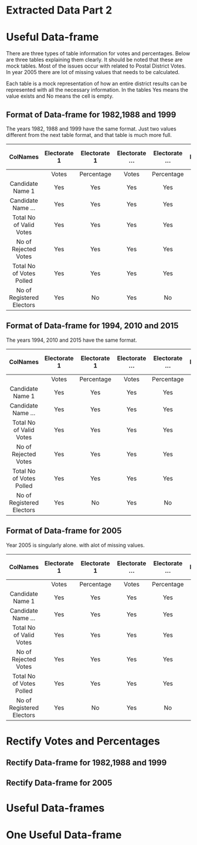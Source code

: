 Extracted Data Part 2
================

# Useful Data-frame

There are three types of table information for votes and percentages.
Below are three tables explaining them clearly. It should be noted that
these are mock tables. Most of the issues occur with related to Postal
District Votes. In year 2005 there are lot of missing values that needs
to be calculated.

Each table is a mock representation of how an entire district results
can be represented with all the necessary information. In the tables Yes
means the value exists and No means the cell is empty.

## Format of Data-frame for 1982,1988 and 1999

The years 1982, 1988 and 1999 have the same format. Just two values
different from the next table format, and that table is much more full.

|         ColNames          | Electorate 1 | Electorate 1 | Electorate … | Electorate … | Postal District Votes | Postal District Votes | Final District Results | Final District Results |
| :-----------------------: | :----------: | :----------: | :----------: | :----------: | :-------------------: | :-------------------: | :--------------------: | :--------------------: |
|                           |    Votes     |  Percentage  |    Votes     |  Percentage  |         Votes         |      Percentage       |         Votes          |       Percentage       |
|     Candidate Name 1      |     Yes      |     Yes      |     Yes      |     Yes      |          Yes          |          Yes          |          Yes           |          Yes           |
|     Candidate Name …      |     Yes      |     Yes      |     Yes      |     Yes      |          Yes          |          Yes          |          Yes           |          Yes           |
|  Total No of Valid Votes  |     Yes      |     Yes      |     Yes      |     Yes      |          Yes          |          Yes          |          Yes           |          Yes           |
|   No of Rejected Votes    |     Yes      |     Yes      |     Yes      |     Yes      |          Yes          |          Yes          |          Yes           |          Yes           |
| Total No of Votes Polled  |     Yes      |     Yes      |     Yes      |     Yes      |          Yes          |          No           |          Yes           |          Yes           |
| No of Registered Electors |     Yes      |      No      |     Yes      |      No      |          No           |          No           |          Yes           |           No           |

## Format of Data-frame for 1994, 2010 and 2015

The years 1994, 2010 and 2015 have the same format.

|         ColNames          | Electorate 1 | Electorate 1 | Electorate … | Electorate … | Postal District Votes | Postal District Votes | Final District Results | Final District Results |
| :-----------------------: | :----------: | :----------: | :----------: | :----------: | :-------------------: | :-------------------: | :--------------------: | :--------------------: |
|                           |    Votes     |  Percentage  |    Votes     |  Percentage  |         Votes         |      Percentage       |         Votes          |       Percentage       |
|     Candidate Name 1      |     Yes      |     Yes      |     Yes      |     Yes      |          Yes          |          Yes          |          Yes           |          Yes           |
|     Candidate Name …      |     Yes      |     Yes      |     Yes      |     Yes      |          Yes          |          Yes          |          Yes           |          Yes           |
|  Total No of Valid Votes  |     Yes      |     Yes      |     Yes      |     Yes      |          Yes          |          Yes          |          Yes           |          Yes           |
|   No of Rejected Votes    |     Yes      |     Yes      |     Yes      |     Yes      |          Yes          |          Yes          |          Yes           |          Yes           |
| Total No of Votes Polled  |     Yes      |     Yes      |     Yes      |     Yes      |          Yes          |          Yes          |          Yes           |          Yes           |
| No of Registered Electors |     Yes      |      No      |     Yes      |      No      |          Yes          |          No           |          Yes           |           No           |

## Format of Data-frame for 2005

Year 2005 is singularly alone. with alot of missing values.

|         ColNames          | Electorate 1 | Electorate 1 | Electorate … | Electorate … | Postal District Votes | Postal District Votes | Final District Results | Final District Results |
| :-----------------------: | :----------: | :----------: | :----------: | :----------: | :-------------------: | :-------------------: | :--------------------: | :--------------------: |
|                           |    Votes     |  Percentage  |    Votes     |  Percentage  |         Votes         |      Percentage       |         Votes          |       Percentage       |
|     Candidate Name 1      |     Yes      |     Yes      |     Yes      |     Yes      |          Yes          |          No           |          Yes           |           No           |
|     Candidate Name …      |     Yes      |     Yes      |     Yes      |     Yes      |          Yes          |          No           |          Yes           |           No           |
|  Total No of Valid Votes  |     Yes      |     Yes      |     Yes      |     Yes      |          Yes          |          No           |          Yes           |           No           |
|   No of Rejected Votes    |     Yes      |     Yes      |     Yes      |     Yes      |          Yes          |          No           |          Yes           |           No           |
| Total No of Votes Polled  |     Yes      |     Yes      |     Yes      |     Yes      |          Yes          |          No           |          Yes           |           No           |
| No of Registered Electors |     Yes      |      No      |     Yes      |      No      |          No           |          No           |          Yes           |           No           |

# Rectify Votes and Percentages

## Rectify Data-frame for 1982,1988 and 1999

## Rectify Data-frame for 2005

# Useful Data-frames

# One Useful Data-frame
